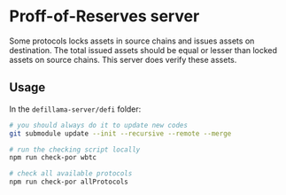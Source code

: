 # Proff-of-Reserves server

Some protocols locks assets in source chains and issues assets on destination.
The total issued assets should be equal or lesser than locked assets on source chains.
This server does verify these assets.

## Usage

In the `defillama-server/defi` folder:

```bash
# you should always do it to update new codes
git submodule update --init --recursive --remote --merge

# run the checking script locally
npm run check-por wbtc

# check all available protocols
npm run check-por allProtocols
```
